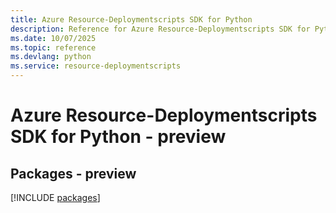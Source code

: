 ```yaml
---
title: Azure Resource-Deploymentscripts SDK for Python
description: Reference for Azure Resource-Deploymentscripts SDK for Python
ms.date: 10/07/2025
ms.topic: reference
ms.devlang: python
ms.service: resource-deploymentscripts
---
```

# Azure Resource-Deploymentscripts SDK for Python - preview
## Packages - preview
[!INCLUDE [packages](resource-deploymentscripts-index.md)]